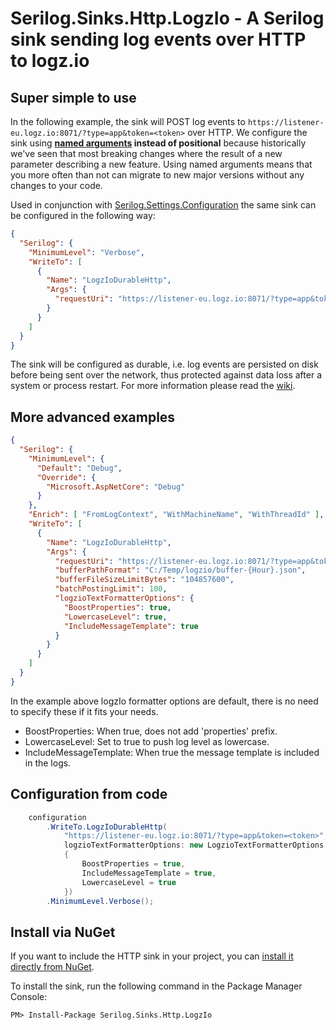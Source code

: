 # Serilog.Sinks.Http.LogzIo - A Serilog sink sending log events over HTTP to logz.io

## Super simple to use

In the following example, the sink will POST log events to `https://listener-eu.logz.io:8071/?type=app&token=<token>` over HTTP. We configure the sink using **[named arguments](https://docs.microsoft.com/en-us/dotnet/csharp/programming-guide/classes-and-structs/named-and-optional-arguments#named-arguments) instead of positional** because historically we've seen that most breaking changes where the result of a new parameter describing a new feature. Using named arguments means that you more often than not can migrate to new major versions without any changes to your code.

Used in conjunction with [Serilog.Settings.Configuration](https://github.com/serilog/serilog-settings-configuration) the same sink can be configured in the following way:

```json
{
  "Serilog": {
    "MinimumLevel": "Verbose",
    "WriteTo": [
      {
        "Name": "LogzIoDurableHttp",
        "Args": {
          "requestUri": "https://listener-eu.logz.io:8071/?type=app&token=<token>"
        }
      }
    ]
  }
}
```

The sink will be configured as durable, i.e. log events are persisted on disk before being sent over the network, thus protected against data loss after a system or process restart. For more information please read the [wiki](https://github.com/FantasticFiasco/serilog-sinks-http/wiki).

## More advanced examples

```json
{
  "Serilog": {
    "MinimumLevel": {
      "Default": "Debug",
      "Override": {
        "Microsoft.AspNetCore": "Debug"
      }
    },
    "Enrich": [ "FromLogContext", "WithMachineName", "WithThreadId" ],
    "WriteTo": [
      {
        "Name": "LogzIoDurableHttp",
        "Args": {
          "requestUri": "https://listener-eu.logz.io:8071/?type=app&token=<token>",
          "bufferPathFormat": "C:/Temp/logzio/buffer-{Hour}.json",
          "bufferFileSizeLimitBytes": "104857600",
          "batchPostingLimit": 100,
          "logzioTextFormatterOptions": {
            "BoostProperties": true,
            "LowercaseLevel": true,
            "IncludeMessageTemplate": true
          }
        }
      }
    ]
  }
}
```

In the example above logzIo formatter options are default, there is no need to specify these if it fits your needs.

- BoostProperties: When true, does not add 'properties' prefix.
- LowercaseLevel: Set to true to push log level as lowercase.
- IncludeMessageTemplate: When true the message template is included in the logs.

## Configuration from code

```csharp
    configuration
        .WriteTo.LogzIoDurableHttp(
            "https://listener-eu.logz.io:8071/?type=app&token=<token>",
            logzioTextFormatterOptions: new LogzioTextFormatterOptions
            {
                BoostProperties = true,
                IncludeMessageTemplate = true,
                LowercaseLevel = true
            })
        .MinimumLevel.Verbose();
```

## Install via NuGet

If you want to include the HTTP sink in your project, you can [install it directly from NuGet](https://www.nuget.org/packages/Serilog.Sinks.Http.LogzIo/).

To install the sink, run the following command in the Package Manager Console:

```
PM> Install-Package Serilog.Sinks.Http.LogzIo
```
